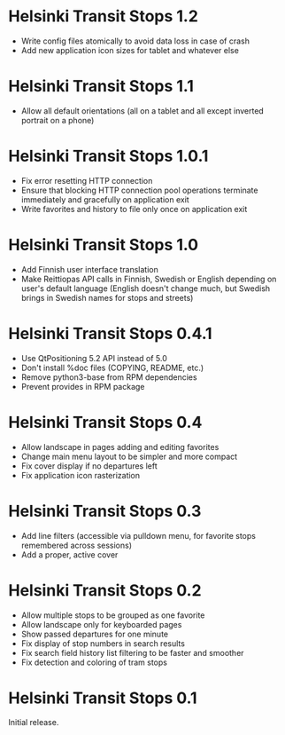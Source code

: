 Helsinki Transit Stops 1.2
==========================

* Write config files atomically to avoid data loss in case of crash
* Add new application icon sizes for tablet and whatever else

Helsinki Transit Stops 1.1
==========================

* Allow all default orientations (all on a tablet and all except
  inverted portrait on a phone)

Helsinki Transit Stops 1.0.1
============================

* Fix error resetting HTTP connection
* Ensure that blocking HTTP connection pool operations terminate
  immediately and gracefully on application exit
* Write favorites and history to file only once on application exit

Helsinki Transit Stops 1.0
==========================

* Add Finnish user interface translation
* Make Reittiopas API calls in Finnish, Swedish or English
  depending on user's default language (English doesn't change much,
  but Swedish brings in Swedish names for stops and streets)

Helsinki Transit Stops 0.4.1
============================

* Use QtPositioning 5.2 API instead of 5.0
* Don't install %doc files (COPYING, README, etc.)
* Remove python3-base from RPM dependencies
* Prevent provides in RPM package

Helsinki Transit Stops 0.4
==========================

* Allow landscape in pages adding and editing favorites
* Change main menu layout to be simpler and more compact
* Fix cover display if no departures left
* Fix application icon rasterization

Helsinki Transit Stops 0.3
==========================

* Add line filters (accessible via pulldown menu, for favorite
  stops remembered across sessions)
* Add a proper, active cover

Helsinki Transit Stops 0.2
==========================

* Allow multiple stops to be grouped as one favorite
* Allow landscape only for keyboarded pages
* Show passed departures for one minute
* Fix display of stop numbers in search results
* Fix search field history list filtering to be faster and smoother
* Fix detection and coloring of tram stops

Helsinki Transit Stops 0.1
==========================

Initial release.
